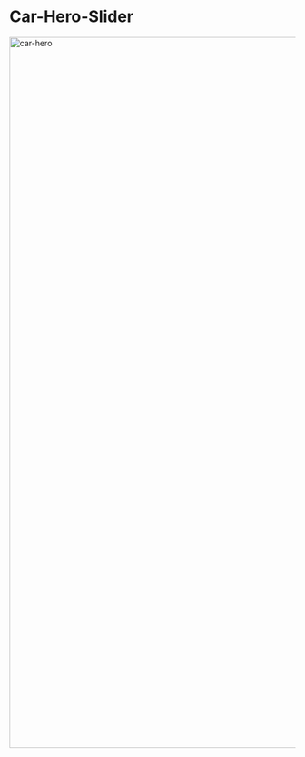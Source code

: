 # Car-Hero-Slider
<img width="1250" alt="car-hero" src="https://user-images.githubusercontent.com/10698943/212787442-9e350cc6-ac71-428d-b789-e4e669e26c4c.png">

